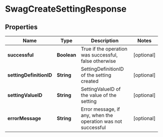 
# SwagCreateSettingResponse

## Properties
Name | Type | Description | Notes
------------ | ------------- | ------------- | -------------
**successful** | **Boolean** | True if the operation was successful, false otherwise |  [optional]
**settingDefinitionID** | **String** | SettingDefinitionID of the setting created |  [optional]
**settingValueID** | **String** | SettingValueID of the value of the setting |  [optional]
**errorMessage** | **String** | Error message, if any, when the operation was not successful |  [optional]



